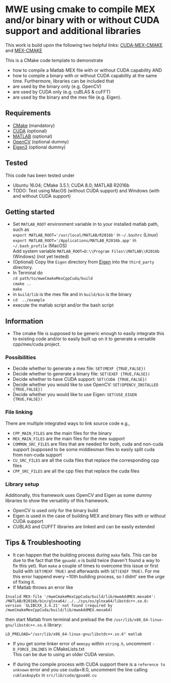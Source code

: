 # MWE using cmake to compile MEX and/or binary with or without CUDA support and additional libraries
This work is build upon the following two helpful links:
[CUDA-MEX-CMAKE](https://de.mathworks.com/matlabcentral/fileexchange/45505-cuda-mex-cmake) and [MEX-CMAKE](https://de.mathworks.com/matlabcentral/fileexchange/45522-mex-cmake)

This is a CMake code template to demonstrate
* how to compile a Matlab MEX file with or without CUDA capability AND
* how to compile a binary with or without CUDA capability at the same time.
Furthermore, libraries can be included that 
* are used by the binary only (e.g. OpenCV)
* are used by CUDA only (e.g. cuBLAS & cuFFT)
* are used by the binary and the mex file (e.g. Eigen).

## Requirements
* [CMake](https://cmake.org/) (mandatory)
* [CUDA](https://developer.nvidia.com/cuda-downloads) (optional)
* [MATLAB](https://de.mathworks.com/) (optional)
* [OpenCV](https://opencv.org/) (optional dummy)
* [Eigen3](http://eigen.tuxfamily.org/index.php?title=Main_Page) (optional dummy)

## Tested
This code has been tested under 
* Ubuntu 16.04; CMake 3.5.1; CUDA 8.0; MATLAB R2016b
* TODO: Test using MacOS (without CUDA support) and Windows (with and without CUDA support)

## Getting started
* Set `MATLAB_ROOT` environment variable in to your installed matlab path, such as  
   `export MATLAB_ROOT='/usr/local/MATLAB/R2016b'` in `~/.bashrc` (Linux)  
   `export MATLAB_ROOT='/Applications/MATLAB_R2016b.app'` in `~/.bash_profile` (MacOS)  
   Add system variable `MATLAB_ROOT=D:\\Program Files\\MATLAB\\R2016b` (Windows) (not yet tested)
* (Optional) Copy the `Eigen` directory from [Eigen](https://github.com/eigenteam/eigen-git-mirror) into the `third_party` directory.
* In Terminal do  
   `cd path/to/mweCmakeMexCppCuda/build`  
   `cmake ..`  
   `make`
* in `build/lib` is the mex file and in `build/bin` is the binary
* `cd  ../example`
* execute the matlab script and/or the bash script

## Information
* The cmake file is supposed to be generic enough to easily integrate this to existing code and/or to easily built up on it to generate a versatile cpp/mex/cuda project.

### Possibilities
* Decide whether to generate a mex file: `SET(MEXF {TRUE,FALSE})`
* Decide whether to generate a binary file: `SET(EXEF {TRUE,FALSE})`
* Decide whether to have CUDA support: `SET(CUDA {TRUE,FALSE})`
* Decide whether you would like to use OpenCV: `SET(OPENCV_INSTALLED {TRUE,FALSE})`
* Decide whether you would like to use Eigen: `SET(USE_EIGEN {TRUE,FALSE})`

### File linking
There are multiple integrated ways to link source code e.g.,
* `CPP_MAIN_FILES` are the main files for the binary
* `MEX_MAIN_FILES` are the main files for the mex support
* `COMMON_SRC_FILES` are files that are needed for both, cuda and non-cuda support (supposed to be some middlesman files to easily split cuda from non-cuda support
* `CU_SRC_FILES` are all the cuda files that replace the corresponding cpp files
* `CPP_SRC_FILES` are all the cpp files that replace the cuda files

### Library setup
Additionally, this framework uses OpenCV and Eigen as some dummy libraries to show the versatility of this framework.
* OpenCV is used only for the binary build
* Eigen is used in the case of building MEX and binary files with or without CUDA support
* CUBLAS and CUFFT libraries are linked and can be easily extended

## Tips & Troubleshooting
* It can happen that the building process during `make` fails. This can be due to the fact that the `gpuadd.o` is build twice (haven't found a way to fix this yet). Run `make` a couple of times to overcome this issue or first build with `SET(MEXF TRUE)` and afterwards with `SET(EXEF TRUE)`. For me this error happend every ~10th building process, so I didnt' see the urge of fixing it.
* If Matlab throws an error like
```
Invalid MEX-file '/mweCmakeMexCppCuda/build/lib/mweAddMEX.mexa64':
/MATLAB/R2016b/bin/glnxa64/../../sys/os/glnxa64/libstdc++.so.6: version `GLIBCXX_3.4.21' not found (required by /mweCmakeMexCppCuda/build/lib/mweAddMEX.mexa64)
```
then start Matlab from terminal and preload the the `/usr/lib/x86_64-linux-gnu/libstdc++.so.6` library:
```
LD_PRELOAD="/usr/lib/x86_64-linux-gnu/libstdc++.so.6" matlab
```
* If you get some linker error of `memcpy` within `string.h`, uncomment `-D_FORCE_INLINES` in CMakeLists.txt  
This can be due to using an older CUDA version.

* If during the compile process with CUDA support there is a `reference to unknown` error and you use cuda<8.0, uncomment the line calling `cublasAxpyEx` in `src/lib/cuda/gpuadd.cu`

